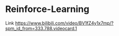 # Reinforce-Learning
Link
https://www.bilibili.com/video/BV1fZ4y1x7mp/?spm_id_from=333.788.videocard.1
